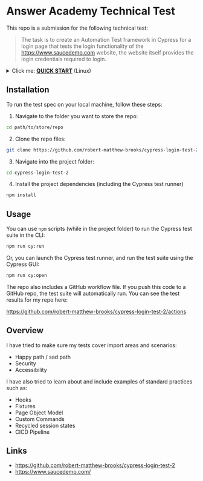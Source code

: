 # Answer Academy Technical Test

This repo is a submission for the following technical test:

> The task is to create an Automation Test framework in Cypress for a login page that tests the login functionality of the https://www.saucedemo.com website, the website itself provides the login credentials required to login.

<details>
  <summary>Click me: <b><u>QUICK START</u></b> (Linux)</summary>

Download and run the script `clone-and-run.sh`, found in the top level of this repo. Alternatively, copy the following command into the shell:

```bash
git clone https://github.com/robert-matthew-brooks/cypress-login-test-2.git
cd cypress-login-test-2 && npm install

while [ 1 ]
  do
  clear
  printf "Choose an option:\n\n1 - Run Cypress test suite\n2 - Open Cypress test runner\nX - Exit\n\n"

  read -p ">" option
  case $option in
    1) npm run cy:run ;;
    2) npm run cy:open && exit 1 ;;
    x|X) exit 1 ;;
  esac

  printf "\n"
  read -p "Press enter to continue"
done
```

</details>

## Installation

To run the test spec on your local machine, follow these steps:

1. Navigate to the folder you want to store the repo:

```bash
cd path/to/store/repo
```

2. Clone the repo files:

```bash
git clone https://github.com/robert-matthew-brooks/cypress-login-test-2.git
```

3. Navigate into the project folder:

```bash
cd cypress-login-test-2
```

4. Install the project dependencies (including the Cypress test runner)

```bash
npm install
```

## Usage

You can use `npm` scripts (while in the project folder) to run the Cypress test suite in the CLI:

```bash
npm run cy:run
```

Or, you can launch the Cypress test runner, and run the test suite using the Cypress GUI:

```bash
npm run cy:open
```

The repo also includes a GitHub workflow file. If you push this code to a GitHub repo, the test suite will automatically run. You can see the test results for my repo here:

https://github.com/robert-matthew-brooks/cypress-login-test-2/actions

## Overview

I have tried to make sure my tests cover import areas and scenarios:

- Happy path / sad path
- Security
- Accessibility

I have also tried to learn about and include examples of standard practices such as:

- Hooks
- Fixtures
- Page Object Model
- Custom Commands
- Recycled session states
- CICD Pipeline

## Links

- https://github.com/robert-matthew-brooks/cypress-login-test-2
- https://www.saucedemo.com/
